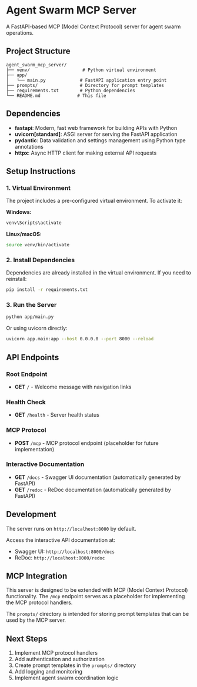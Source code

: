 # Agent Swarm MCP Server

A FastAPI-based MCP (Model Context Protocol) server for agent swarm operations.

## Project Structure

```
agent_swarm_mcp_server/
├── venv/                    # Python virtual environment
├── app/
│   └── main.py             # FastAPI application entry point
├── prompts/                # Directory for prompt templates
├── requirements.txt        # Python dependencies
└── README.md              # This file
```

## Dependencies

- **fastapi**: Modern, fast web framework for building APIs with Python
- **uvicorn[standard]**: ASGI server for serving the FastAPI application
- **pydantic**: Data validation and settings management using Python type annotations
- **httpx**: Async HTTP client for making external API requests

## Setup Instructions

### 1. Virtual Environment

The project includes a pre-configured virtual environment. To activate it:

**Windows:**
```bash
venv\Scripts\activate
```

**Linux/macOS:**
```bash
source venv/bin/activate
```

### 2. Install Dependencies

Dependencies are already installed in the virtual environment. If you need to reinstall:

```bash
pip install -r requirements.txt
```

### 3. Run the Server

```bash
python app/main.py
```

Or using uvicorn directly:

```bash
uvicorn app.main:app --host 0.0.0.0 --port 8000 --reload
```

## API Endpoints

### Root Endpoint
- **GET** `/` - Welcome message with navigation links

### Health Check
- **GET** `/health` - Server health status

### MCP Protocol
- **POST** `/mcp` - MCP protocol endpoint (placeholder for future implementation)

### Interactive Documentation
- **GET** `/docs` - Swagger UI documentation (automatically generated by FastAPI)
- **GET** `/redoc` - ReDoc documentation (automatically generated by FastAPI)

## Development

The server runs on `http://localhost:8000` by default.

Access the interactive API documentation at:
- Swagger UI: `http://localhost:8000/docs`
- ReDoc: `http://localhost:8000/redoc`

## MCP Integration

This server is designed to be extended with MCP (Model Context Protocol) functionality. The `/mcp` endpoint serves as a placeholder for implementing the MCP protocol handlers.

The `prompts/` directory is intended for storing prompt templates that can be used by the MCP server.

## Next Steps

1. Implement MCP protocol handlers
2. Add authentication and authorization
3. Create prompt templates in the `prompts/` directory
4. Add logging and monitoring
5. Implement agent swarm coordination logic
